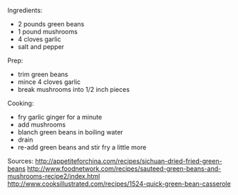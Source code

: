 Ingredients:
+ 2 pounds green beans
+ 1 pound mushrooms
+ 4 cloves garlic
+ salt and pepper

Prep:
+ trim green beans
+ mince 4 cloves garlic
+ break mushrooms into 1/2 inch pieces

Cooking:
+ fry garlic ginger for a minute
+ add mushrooms
+ blanch green beans in boiling water
+ drain
+ re-add green beans and stir fry a little more

Sources:
http://appetiteforchina.com/recipes/sichuan-dried-fried-green-beans
http://www.foodnetwork.com/recipes/sauteed-green-beans-and-mushrooms-recipe2/index.html
http://www.cooksillustrated.com/recipes/1524-quick-green-bean-casserole
